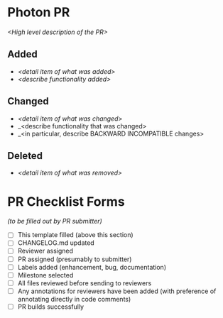 # Photon PR

_&lt;High level description of the PR&gt;_

## Added
* _&lt;detail item of what was added&gt;_
* _&lt;describe functionality added&gt;_

## Changed
* _&lt;detail item of what was changed&gt;_
* _&lt;describe functionality that was changed&gt;
* _&lt;in particular, describe BACKWARD INCOMPATIBLE changes&gt;

## Deleted
* _&lt;detail item of what was removed&gt;_


# PR Checklist Forms

_(to be filled out by PR submitter)_
- [ ] This template filled (above this section)
- [ ] CHANGELOG.md updated
- [ ] Reviewer assigned
- [ ] PR assigned (presumably to submitter)
- [ ] Labels added (enhancement, bug, documentation) 
- [ ] Milestone selected
- [ ] All files reviewed before sending to reviewers
- [ ] Any annotations for reviewers have been added
      (with preference of annotating directly in code comments)
- [ ] PR builds successfully
